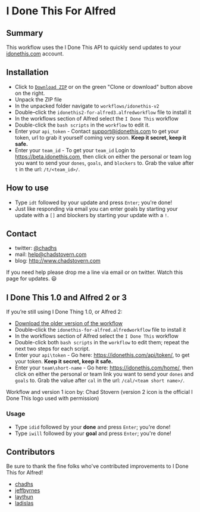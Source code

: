 # I Done This For Alfred

## Summary

This workflow uses the I Done This API to quickly send updates to your [idonethis.com](http://idonethis.com) account.

## Installation

- Click to [`Download ZIP`](https://github.com/chadhs/idonethis-for-alfred/archive/master.zip) or on the green "Clone or download" button above on the right.
- Unpack the ZIP file
- In the unpacked folder navigate to `workflows/idonethis-v2`
- Double–click the `idonethis2-for-alfred3.alfredworkflow` file to install it
- In the workflows section of Alfred select the `I Done This` workflow
- Double-click the `bash scripts` in the `workflow` to edit it.
- Enter your `api_token` - Contact support@idonethis.com to get your token, url to grab it yourself coming very soon. **Keep it secret, keep it safe.**
- Enter your `team_id` - To get your `team_id` Login to https://beta.idonethis.com, then click on either the personal or team log you want to send your `dones`, `goals`, and `blockers` to. Grab the value after `t` in the url: `/t/<team_id>/`.

## How to use

- Type `idt` followed by your update and press `Enter`; you're done!
- Just like responding via email you can enter goals by starting your update with a `[]` and blockers by starting your update with a `!`.

## Contact

- twitter: [@chadhs](https://twitter.com/chadhs)
- mail: <help@chadstovern.com>
- blog: <http://www.chadstovern.com>

If you need help please drop me a line via email or on twitter. Watch this page for updates. :smiley:

## I Done This 1.0 and Alfred 2 or 3

If you’re still using I Done Thing 1.0, or Alfred 2:

- [Download the older version of the workflow](https://github.com/jeffbyrnes/idonethis-for-alfred/blob/master/workflows/idonethis-v1/idonethis-for-alfred.alfredworkflow?raw=true)
- Double–click the `idonethis-for-alfred.alfredworkflow` file to install it
- In the workflows section of Alfred select the `I Done This` workflow
- Double-click both `bash scripts` in the `workflow` to edit them; repeat the next two steps for each script.
- Enter your `api\token` - Go here: https://idonethis.com/api/token/, to get your token. **Keep it secret, keep it safe.**
- Enter your `team\short-name` - Go here: https://idonethis.com/home/, then click on either the personal or team link you want to send your `dones` and `goals` to. Grab the value after `cal` in the url: `/cal/<team short name>/`.

Workflow and version 1 icon by: Chad Stovern (version 2 icon is the official I Done This logo used with permission)

### Usage

- Type `idid` followed by your **done** and press `Enter`; you're done!
- Type `iwill` followed by your **goal** and press `Enter`; you're done!

## Contributors

Be sure to thank the fine folks who've contributed improvements to I Done This for Alfred!

- [chadhs](https://github.com/chadhs)
- [jeffbyrnes](https://github.com/jeffbyrnes)
- [laythun](https://github.com/laythun)
- [ladislas](https://github.com/ladislas)

